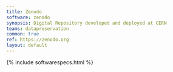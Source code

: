 ```yaml
---
title: Zenodo
software: zenodo
synopsis: Digital Repository developed and deployed at CERN
teams: datapreservation
common: true
ref: https://zenodo.org
layout: default
---
```


{% include softwarespecs.html %}
